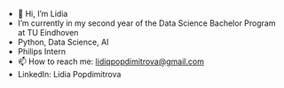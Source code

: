 - 👋 Hi, I’m Lidia
-    I’m currently in my second year of the Data Science Bachelor Program at TU Eindhoven
-    Python, Data Science, AI
-    Philips Intern
- 📫 How to reach me: lidiqpopdimitrova@gmail.com
- LinkedIn: Lidia Popdimitrova
